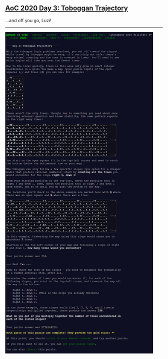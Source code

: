 ## [AoC 2020 Day 3: Toboggan Trajectory](https://adventofcode.com/2020/day/3)

...and off you go, Luzi!

---

![AoC 2020 Day 1](day03--Toboggan_Trajectory.png?raw=true)
